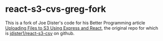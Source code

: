 # react-s3-cvs-greg-fork
This is a fork of Joe Dister's code for his Better Programming article [Uploading Files to S3 Using Express and React](https://betterprogramming.pub/uploading-files-to-s3-using-express-and-react-7da0e7a91596), 
the original repo for which is [jdister1/react-s3-csv](https://github.com/jdister1/react-s3-csv) on github.
